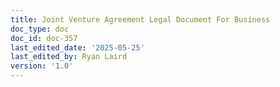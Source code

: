 ```yaml
---
title: Joint Venture Agreement Legal Document For Business
doc_type: doc
doc_id: doc-357
last_edited_date: '2025-05-25'
last_edited_by: Ryan Laird
version: '1.0'
---
```



